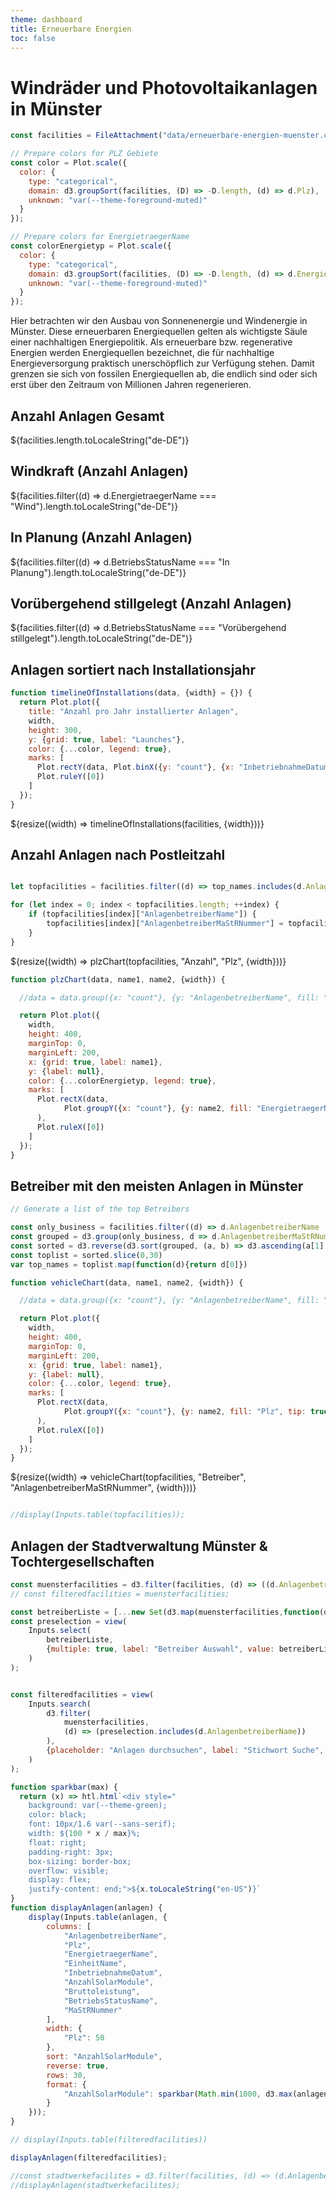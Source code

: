 ```yaml
---
theme: dashboard
title: Erneuerbare Energien
toc: false
---
```


# Windräder und Photovoltaikanlagen in Münster

<!-- Load and transform the data -->

```js
const facilities = FileAttachment("data/erneuerbare-energien-muenster.csv").csv({typed: true});
```


<!--
Columns of the CSV files
========================

facilities =
"Id";"AnlagenbetreiberId";"AnlagenbetreiberMaStRNummer";"AnlagenbetreiberName";"BetriebsStatusId";"BetriebsStatusName";"DatumLetzteAktualisierung";"EinheitMeldeDatum";"EinheitName";"InbetriebnahmeDatum";"MaStRNummer";"PersonenArtId";"Typ";"Ort";"Plz";"AnzahlSolarModule";"Bruttoleistung";"EnergietraegerName";"Flurstueck";"IsAnonymisiert";"IsPilotwindanlage";"LokationId";"Nettonennleistung"
9113162;5821904;"ABR948361155505";"(natürliche Person)";35;"In Betrieb";"2024-11-19";"2024-11-19";"Balkonkraftwerk";"2024-11-01";"SEE952076174508";518;1;"Münster";"48163";2;0.8;"Solare Strahlungsenergie";"";True;"";8342795;0.8

launches =
date,state,stateId,family
1957-10-04,Soviet Union,SU,R-7
 -->

```js
// Prepare colors for PLZ Gebiete
const color = Plot.scale({
  color: {
    type: "categorical",
    domain: d3.groupSort(facilities, (D) => -D.length, (d) => d.Plz),
    unknown: "var(--theme-foreground-muted)"
  }
});
```

```js
// Prepare colors for EnergietraegerName
const colorEnergietyp = Plot.scale({
  color: {
    type: "categorical",
    domain: d3.groupSort(facilities, (D) => -D.length, (d) => d.EnergietraegerName),
    unknown: "var(--theme-foreground-muted)"
  }
});
```

Hier betrachten wir den Ausbau von Sonnenenergie und Windenergie in Münster. Diese erneuerbaren Energiequellen gelten als wichtigste Säule einer nachhaltigen Energiepolitik. Als erneuerbare bzw. regenerative Energien werden Energiequellen bezeichnet, die für nachhaltige Energieversorgung praktisch unerschöpflich zur Verfügung stehen. Damit grenzen sie sich von fossilen Energiequellen ab, die endlich sind oder sich erst über den Zeitraum von Millionen Jahren regenerieren.

<!-- Cards with big numbers -->

<div class="grid grid-cols-4">
  <div class="card">
    <h2>Anzahl Anlagen Gesamt</h2>
    <span class="big">${facilities.length.toLocaleString("de-DE")}</span>
  </div>
  <div class="card">
    <h2>Windkraft <span class="muted">(Anzahl Anlagen)</span></h2>
    <span class="big">${facilities.filter((d) => d.EnergietraegerName === "Wind").length.toLocaleString("de-DE")}</span>
  </div>
  <div class="card">
    <h2>In Planung <span class="muted">(Anzahl Anlagen)</span></h2>
    <span class="big">${facilities.filter((d) => d.BetriebsStatusName === "In Planung").length.toLocaleString("de-DE")}</span>
  </div>
  <div class="card">
    <h2>Vorübergehend stillgelegt <span class="muted">(Anzahl Anlagen)</span></h2>
    <span class="big">${facilities.filter((d) => d.BetriebsStatusName === "Vorübergehend stillgelegt").length.toLocaleString("de-DE")}</span>
  </div>

</div>

<!-- Plot of Solaranlagen installation history -->

## Anlagen sortiert nach Installationsjahr


```js
function timelineOfInstallations(data, {width} = {}) {
  return Plot.plot({
    title: "Anzahl pro Jahr installierter Anlagen",
    width,
    height: 300,
    y: {grid: true, label: "Launches"},
    color: {...color, legend: true},
    marks: [
      Plot.rectY(data, Plot.binX({y: "count"}, {x: "InbetriebnahmeDatum", fill: "Plz", interval: "year", tip: true})),
      Plot.ruleY([0])
    ]
  });
}
```

<div class="grid grid-cols-1">
  <div class="card">
    ${resize((width) => timelineOfInstallations(facilities, {width}))}
  </div>
</div>


## Anzahl Anlagen nach Postleitzahl
```js

let topfacilities = facilities.filter((d) => top_names.includes(d.AnlagenbetreiberMaStRNummer));

for (let index = 0; index < topfacilities.length; ++index) {
    if (topfacilities[index]["AnlagenbetreiberName"]) {
        topfacilities[index]["AnlagenbetreiberMaStRNummer"] = topfacilities[index]["AnlagenbetreiberName"];
    }
}
```


<div class="grid grid-cols-1">
  <div class="card">
    ${resize((width) => plzChart(topfacilities, "Anzahl", "Plz", {width}))}
  </div>
</div>


```js
function plzChart(data, name1, name2, {width}) {

  //data = data.group({x: "count"}, {y: "AnlagenbetreiberName", fill: "Plz", tip: true, sort: {y: "-x"}}).filter((D) => D.Betreiber > 2)

  return Plot.plot({
    width,
    height: 400,
    marginTop: 0,
    marginLeft: 200,
    x: {grid: true, label: name1},
    y: {label: null},
    color: {...colorEnergietyp, legend: true},
    marks: [
      Plot.rectX(data,
            Plot.groupY({x: "count"}, {y: name2, fill: "EnergietraegerName", tip: true, sort: {y: "-x"}})
      ),
      Plot.ruleX([0])
    ]
  });
}
```

## Betreiber mit den meisten Anlagen in Münster

```js
// Generate a list of the top Betreibers

const only_business = facilities.filter((d) => d.AnlagenbetreiberName !== "(natürliche Person)");
const grouped = d3.group(only_business, d => d.AnlagenbetreiberMaStRNummer);
const sorted = d3.reverse(d3.sort(grouped, (a, b) => d3.ascending(a[1].length, b[1].length)))
const toplist = sorted.slice(0,30)
var top_names = toplist.map(function(d){return d[0]})
```

```js
function vehicleChart(data, name1, name2, {width}) {

  //data = data.group({x: "count"}, {y: "AnlagenbetreiberName", fill: "Plz", tip: true, sort: {y: "-x"}}).filter((D) => D.Betreiber > 2)

  return Plot.plot({
    width,
    height: 400,
    marginTop: 0,
    marginLeft: 200,
    x: {grid: true, label: name1},
    y: {label: null},
    color: {...color, legend: true},
    marks: [
      Plot.rectX(data,
            Plot.groupY({x: "count"}, {y: name2, fill: "Plz", tip: true, sort: {y: "-x"}})
      ),
      Plot.ruleX([0])
    ]
  });
}


```

<div class="grid grid-cols-1">
  <div class="card">
    ${resize((width) => vehicleChart(topfacilities, "Betreiber", "AnlagenbetreiberMaStRNummer", {width}))}
  </div>
</div>

```js

//display(Inputs.table(topfacilities));

```

## Anlagen der Stadtverwaltung Münster & Tochtergesellschaften




```js
const muensterfacilities = d3.filter(facilities, (d) => ((d.AnlagenbetreiberName)));
// const filteredfacilities = muensterfacilities;
```

<div class="grid grid-cols-2">
  <div class="card">

```js
const betreiberListe = [...new Set(d3.map(muensterfacilities,function(d){return d.AnlagenbetreiberName;}))];
const preselection = view(
    Inputs.select(
        betreiberListe,
        {multiple: true, label: "Betreiber Auswahl", value: betreiberListe}
    )
);
```
  </div>
  <div class="card">


```js

const filteredfacilities = view(
    Inputs.search(
        d3.filter(
            muensterfacilities,
            (d) => (preselection.includes(d.AnlagenbetreiberName))
        ),
        {placeholder: "Anlagen durchsuchen", label: "Stichwort Suche", format: (d) => `${d} Ergebnisse` }
    )
);
```
  </div>

</div>


<div class="grid grid-cols-1">
  <div class="card" style="padding: 0;">

```js
function sparkbar(max) {
  return (x) => htl.html`<div style="
    background: var(--theme-green);
    color: black;
    font: 10px/1.6 var(--sans-serif);
    width: ${100 * x / max}%;
    float: right;
    padding-right: 3px;
    box-sizing: border-box;
    overflow: visible;
    display: flex;
    justify-content: end;">${x.toLocaleString("en-US")}`
}
function displayAnlagen(anlagen) {
    display(Inputs.table(anlagen, {
        columns: [
            "AnlagenbetreiberName",
            "Plz",
            "EnergietraegerName",
            "EinheitName",
            "InbetriebnahmeDatum",
            "AnzahlSolarModule",
            "Bruttoleistung",
            "BetriebsStatusName",
            "MaStRNummer"
        ],
        width: {
            "Plz": 50
        },
        sort: "AnzahlSolarModule",
        reverse: true,
        rows: 30,
        format: {
            "AnzahlSolarModule": sparkbar(Math.min(1000, d3.max(anlagen, d => d.AnzahlSolarModule)))
        }
    }));
}

// display(Inputs.table(filteredfacilities))

displayAnlagen(filteredfacilities);

//const stadtwerkefacilites = d3.filter(facilities, (d) => (d.AnlagenbetreiberName || "").includes("Stadtwerke"));
//displayAnlagen(stadtwerkefacilites);


```

  </div>
</div>

<style>

blockquote, ol, ul, p, h1, h2 {
    max-width: 1200px;
}

</style>
